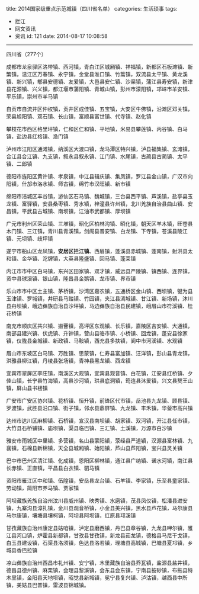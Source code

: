 title: 2014国家级重点示范城镇（四川省名单）
categories: 生活琐事
tags:
  - 拦江
  - 网文资讯
  - 资讯
id: 121
date: 2014-08-17 10:08:58
---

四川省（277个）

成都市龙泉驿区洛带镇、西河镇，青白江区城厢镇、祥福镇，新都区石板滩镇、新繁镇，温江区万春镇、永宁镇，金堂县淮口镇、竹篙镇，双流县太平镇、黄龙溪镇、新兴镇，郫县安德镇、友爱镇，大邑县安仁镇、沙渠镇，蒲江县寿安镇，新津县花源镇、兴义镇，都江堰市蒲阳镇、青城山镇，彭州市濛阳镇，邛崃市羊安镇、平乐镇，崇州市羊马镇

自贡市自流井区仲权镇，贡井区成佳镇、五宝镇，大安区牛佛镇，沿滩区邓关镇，荣县旭阳镇、双石镇、长山镇，富顺县富世镇、代寺镇、赵化镇

攀枝花市西区格里坪镇，仁和区仁和镇、平地镇，米易县攀莲镇、丙谷镇、白马镇，盐边县红格镇、渔门镇

泸州市江阳区通滩镇，纳溪区大渡口镇，龙马潭区特兴镇，泸县福集镇、玄滩镇，合江县合江镇、九支镇，叙永县叙永镇、江门镇、水尾镇，古蔺县古蔺镇、太平镇、二郎镇

德阳市旌阳区黄许镇、孝泉镇，中江县辑庆镇、集凤镇，罗江县金山镇，广汉市向阳镇，什邡市洛水镇、师古镇，绵竹市汉旺镇、新市镇

绵阳市涪城区丰谷镇，游仙区石马镇、魏城镇，三台县西平镇、芦溪镇，盐亭县玉龙镇、富驿镇，安县桑枣镇、秀水镇，梓潼县许州镇，北川羌族自治县曲山镇、安昌镇，平武县古城镇、南坝镇，江油市武都镇、厚坝镇

广元市利州区荣山镇、三堆镇，昭化区柏林沟镇、昭化镇，朝天区羊木镇，旺苍县木门镇、三江镇，青川县青溪镇，剑阁县普安镇、白龙镇、下寺镇，苍溪县陵江镇、元坝镇、歧坪镇

遂宁市船山区龙凤镇，**安居区拦江镇**、西眉镇，蓬溪县赤城镇、蓬南镇，射洪县太和镇、金华镇、沱牌镇，大英县隆盛镇、回马镇、蓬莱镇

内江市市中区白马镇，东兴区田家镇、双才镇，威远县严陵镇、镇西镇、连界镇，资中县球溪镇、银山镇，隆昌县金鹅镇、龙市镇、界市镇

乐山市市中区土主镇、茅桥镇，沙湾区嘉农镇，五通桥区金山镇、西坝镇，犍为县玉津镇、罗城镇，井研县马踏镇、竹园镇，夹江县漹城镇、甘江镇、新场镇，沐川县舟坝镇，峨边彝族自治县沙坪镇，马边彝族自治县民建镇，峨眉山市符溪镇、桂花桥镇

南充市顺庆区共兴镇、搬罾镇，高坪区东观镇、长乐镇，嘉陵区吉安镇、大通镇，南部县建兴镇、伏虎镇、升钟镇，营山县骆市镇、小桥镇、回龙镇，蓬安县徐家镇，仪陇县金城镇、新政镇、马鞍镇，西充县多扶镇，阆中市河溪镇、水观镇

眉山市东坡区白马镇、万胜镇、思蒙镇，仁寿县富加镇、汪洋镇，彭山县青龙镇，洪雅县柳江镇，丹棱县张场镇，青神县黑龙镇、西龙镇

宜宾市翠屏区李庄镇，南溪区大观镇，宜宾县观音镇、白花镇，江安县红桥镇、夕佳山镇，长宁县竹海镇，高县沙河镇，珙县底洞镇，筠连县沐爱镇，兴文县僰王山镇，屏山县书楼镇

广安市广安区协兴镇、花桥镇、恒升镇，前锋区代市镇，岳池县九龙镇、顾县镇、罗渡镇，武胜县沿口镇、街子镇，邻水县鼎屏镇、九龙镇、丰禾镇，华蓥市高兴镇

达州市达川区麻柳镇、石桥镇，宣汉县南坝镇、胡家镇、双河镇，开江县任市镇，大竹县石桥铺镇、庙坝镇，渠县临巴镇、三汇镇、土溪镇，万源市白沙镇

雅安市雨城区中里镇、多营镇，名山县蒙阳镇，荥经县严道镇，汉源县富林镇、九襄镇，石棉县新棉镇，天全县城厢镇、始阳镇，芦山县芦阳镇，宝兴县灵关镇

巴中市巴州区清江镇、化成镇，恩阳区柳林镇，通江县广纳镇、诺水河镇，南江县长赤镇、正直镇，平昌县白衣镇、驷马镇

资阳市雁江区中和镇、伍隍镇，安岳县龙台镇、石羊镇、李家镇，乐至县童家镇、劳动镇，简阳市养马镇、贾家镇

阿坝藏族羌族自治州汶川县威州镇、映秀镇、水磨镇，茂县凤仪镇，松潘县进安镇，九寨沟县漳扎镇，金川县观音桥镇，小金县美兴镇，黑水县芦花镇，马尔康县马尔康镇，壤塘县壤柯镇，阿坝县阿坝镇，红原县邛溪镇

甘孜藏族自治州康定县姑咱镇，泸定县磨西镇，丹巴县章谷镇，九龙县呷尔镇，雅江县河口镇，炉霍县新都镇，甘孜县甘孜镇，新龙县茹龙镇，德格县马尼干戈镇，白玉县建设镇，石渠县洛须镇，色达县洛若镇，理塘县高城镇，巴塘县夏邛镇，乡城县香巴拉镇

凉山彝族自治州西昌市礼州镇、安宁镇，木里藏族自治县乔瓦镇，盐源县盐井镇，德昌县德州镇、麻栗镇，会理县黎溪镇，会东县会东镇，宁南县披砂镇，布拖县特木里镇，金阳县天地坝镇，昭觉县新城镇，冕宁县复兴镇、泸沽镇，越西县中所镇，美姑县巴普镇，雷波县锦城镇。